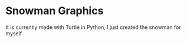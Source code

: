 # Snowman Graphics
It is currently made with Turtle in Python, I just created the snowman for myself
